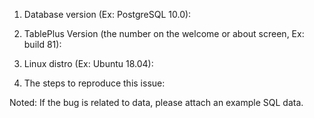 1. Database version (Ex: PostgreSQL 10.0):

2. TablePlus Version (the number on the welcome or about screen, Ex: build 81):

3. Linux distro (Ex: Ubuntu 18.04): 

3. The steps to reproduce this issue:

Noted: If the bug is related to data, please attach an example SQL data.
